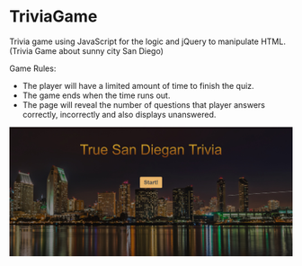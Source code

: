 # TriviaGame
Trivia game using JavaScript for the logic and jQuery to manipulate HTML.
(Trivia Game about sunny city San Diego)


Game Rules:

- The player will have a limited amount of time to finish the quiz.
- The game ends when the time runs out. 
- The page will reveal the number of questions that player answers correctly, incorrectly and also displays unanswered.

![alt text](assets/images/Trivia-Sandiego.jpg "Trivia Game about San Diego")

